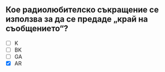 ## Кое радиолюбителско съкращение се използва за да се предаде „край на съобщението“?

<!-- Верният отговор е отбелязан с [X] -->

- [ ] K
- [ ] BK
- [ ] GA
- [X] AR
